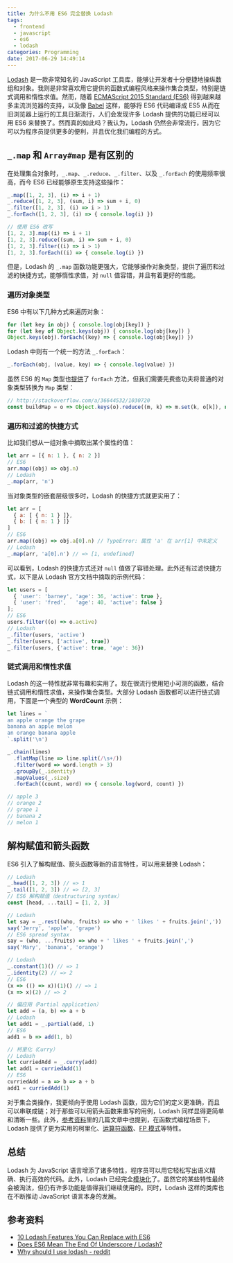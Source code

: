 ```yaml
---
title: 为什么不用 ES6 完全替换 Lodash
tags:
  - frontend
  - javascript
  - es6
  - lodash
categories: Programming
date: 2017-06-29 14:49:14
---
```



[Lodash](https://lodash.com/) 是一款非常知名的 JavaScript 工具库，能够让开发者十分便捷地操纵数组和对象。我则是非常喜欢用它提供的函数式编程风格来操作集合类型，特别是链式调用和惰性求值。然而，随着 [ECMAScript 2015 Standard (ES6)][1] 得到越来越多主流浏览器的支持，以及像 [Babel](https://babeljs.io/) 这样，能够将 ES6 代码编译成 ES5 从而在旧浏览器上运行的工具日渐流行，人们会发现许多 Lodash 提供的功能已经可以用 ES6 来替换了。然而真的如此吗？我认为，Lodash 仍然会非常流行，因为它可以为程序员提供更多的便利，并且优化我们编程的方式。

## `_.map` 和 `Array#map` 是有区别的

在处理集合对象时，`_.map`、`_.reduce`、`_.filter`、以及 `_.forEach` 的使用频率很高，而今 ES6 已经能够原生支持这些操作：

```js
_.map([1, 2, 3], (i) => i + 1)
_.reduce([1, 2, 3], (sum, i) => sum + i, 0)
_.filter([1, 2, 3], (i) => i > 1)
_.forEach([1, 2, 3], (i) => { console.log(i) })

// 使用 ES6 改写
[1, 2, 3].map((i) => i + 1)
[1, 2, 3].reduce((sum, i) => sum + i, 0)
[1, 2, 3].filter((i) => i > 1)
[1, 2, 3].forEach((i) => { console.log(i) })
```

但是，Lodash 的 `_.map` 函数功能更强大，它能够操作对象类型，提供了遍历和过滤的快捷方式，能够惰性求值，对 `null` 值容错，并且有着更好的性能。

<!-- more -->

### 遍历对象类型

ES6 中有以下几种方式来遍历对象：

```js
for (let key in obj) { console.log(obj[key]) }
for (let key of Object.keys(obj)) { console.log(obj[key]) }
Object.keys(obj).forEach((key) => { console.log(obj[key]) })
```

Lodash 中则有一个统一的方法 `_.forEach`：

```js
_.forEach(obj, (value, key) => { console.log(value) })
```

虽然 ES6 的 `Map` 类型也[提供][2]了 `forEach` 方法，但我们需要先费些功夫将普通的对象类型转换为 `Map` 类型：

```js
// http://stackoverflow.com/a/36644532/1030720
const buildMap = o => Object.keys(o).reduce((m, k) => m.set(k, o[k]), new Map());
```

### 遍历和过滤的快捷方式

比如我们想从一组对象中摘取出某个属性的值：

```js
let arr = [{ n: 1 }, { n: 2 }]
// ES6
arr.map((obj) => obj.n)
// Lodash
_.map(arr, 'n')
```

当对象类型的嵌套层级很多时，Lodash 的快捷方式就更实用了：

```js
let arr = [
  { a: [ { n: 1 } ]},
  { b: [ { n: 1 } ]}
]
// ES6
arr.map((obj) => obj.a[0].n) // TypeError: 属性 'a' 在 arr[1] 中未定义
// Lodash
_.map(arr, 'a[0].n') // => [1, undefined]
```

可以看到，Lodash 的快捷方式还对 `null` 值做了容错处理。此外还有过滤快捷方式，以下是从 Lodash 官方文档中摘取的示例代码：

```js
let users = [
  { 'user': 'barney', 'age': 36, 'active': true },
  { 'user': 'fred',   'age': 40, 'active': false }
];
// ES6
users.filter((o) => o.active)
// Lodash
_.filter(users, 'active')
_.filter(users, ['active', true])
_.filter(users, {'active': true, 'age': 36})
```

### 链式调用和惰性求值

Lodash 的这一特性就非常有趣和实用了。现在很流行使用短小可测的函数，结合链式调用和惰性求值，来操作集合类型。大部分 Lodash 函数都可以进行链式调用，下面是一个典型的 **WordCount** 示例：

```js
let lines = `
an apple orange the grape
banana an apple melon
an orange banana apple
`.split('\n')

_.chain(lines)
  .flatMap(line => line.split(/\s+/))
  .filter(word => word.length > 3)
  .groupBy(_.identity)
  .mapValues(_.size)
  .forEach((count, word) => { console.log(word, count) })

// apple 3
// orange 2
// grape 1
// banana 2
// melon 1
```

## 解构赋值和箭头函数

ES6 引入了解构赋值、箭头函数等新的语言特性，可以用来替换 Lodash：

```js
// Lodash
_.head([1, 2, 3]) // => 1
_.tail([1, 2, 3]) // => [2, 3]
// ES6 解构赋值（destructuring syntax）
const [head, ...tail] = [1, 2, 3]

// Lodash
let say = _.rest((who, fruits) => who + ' likes ' + fruits.join(','))
say('Jerry', 'apple', 'grape')
// ES6 spread syntax
say = (who, ...fruits) => who + ' likes ' + fruits.join(',')
say('Mary', 'banana', 'orange')

// Lodash
_.constant(1)() // => 1
_.identity(2) // => 2
// ES6
(x => (() => x))(1)() // => 1
(x => x)(2) // => 2

// 偏应用（Partial application）
let add = (a, b) => a + b
// Lodash
let add1 = _.partial(add, 1)
// ES6
add1 = b => add(1, b)

// 柯里化（Curry）
// Lodash
let curriedAdd = _.curry(add)
let add1 = curriedAdd(1)
// ES6
curriedAdd = a => b => a + b
add1 = curriedAdd(1)
```

对于集合类操作，我更倾向于使用 Lodash 函数，因为它们的定义更准确，而且可以串联成链；对于那些可以用箭头函数来重写的用例，Lodash 同样显得更简单和清晰一些。此外，[参考资料](#参考资料)里的几篇文章中也提到，在函数式编程场景下，Lodash 提供了更为实用的柯里化、[运算符函数][3]、[FP 模式][4]等特性。

## 总结

Lodash 为 JavaScript 语言增添了诸多特性，程序员可以用它轻松写出语义精确、执行高效的代码。此外，Lodash 已经完全[模块化][5]了。虽然它的某些特性最终会被淘汰，但仍有许多功能是值得我们继续使用的。同时，Lodash 这样的类库也在不断推动 JavaScript 语言本身的发展。

## 参考资料

* [10 Lodash Features You Can Replace with ES6](https://www.sitepoint.com/lodash-features-replace-es6/)
* [Does ES6 Mean The End Of Underscore / Lodash?](https://derickbailey.com/2016/09/12/does-es6-mean-the-end-of-underscore-lodash/)
* [Why should I use lodash - reddit](https://www.reddit.com/r/javascript/comments/41fq2s/why_should_i_use_lodash_or_rather_what_lodash/)

[1]: http://www.ecma-international.org/ecma-262/6.0/
[2]: https://developer.mozilla.org/en-US/docs/Web/JavaScript/Reference/Global_Objects/Map
[3]: https://lodash.com/docs/#add
[4]: https://github.com/lodash/lodash/wiki/FP-Guide
[5]: https://lodash.com/custom-builds
